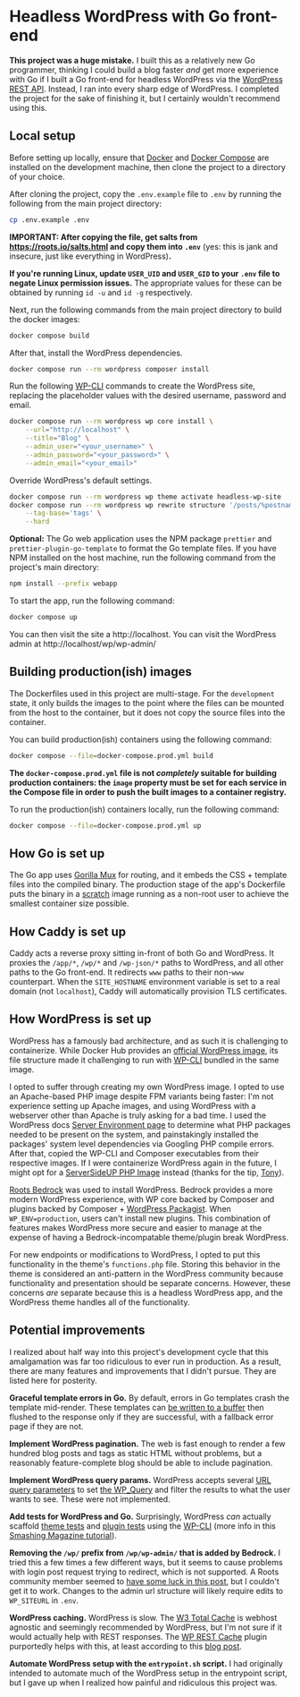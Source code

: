 # Headless WordPress with Go front-end

**This project was a huge mistake.** I built this as a relatively new Go programmer, thinking I could build a blog faster _and_ get more experience with Go if I built a Go front-end for headless WordPress via the [WordPress REST API](https://developer.wordpress.org/rest-api/). Instead, I ran into every sharp edge of WordPress. I completed the project for the sake of finishing it, but I certainly wouldn't recommend using this.

## Local setup

Before setting up locally, ensure that [Docker](https://www.docker.com/) and [Docker Compose](https://docs.docker.com/compose/install/) are installed on the development machine, then clone the project to a directory of your choice.

After cloning the project, copy the `.env.example` file to `.env` by running the following from the main project directory:

```sh
cp .env.example .env
```

**IMPORTANT: After copying the file, get salts from https://roots.io/salts.html and copy them into `.env`** (yes: this is jank and insecure, just like everything in WordPress)**.**

**If you're running Linux, update `USER_UID` and `USER_GID` to your `.env` file to negate Linux permission issues.** The appropriate values for these can be obtained by running `id -u` and `id -g` respectively.

Next, run the following commands from the main project directory to build the docker images:

```sh
docker compose build
```

After that, install the WordPress dependencies.

```sh
docker compose run --rm wordpress composer install
```

Run the following [WP-CLI](https://wp-cli.org/) commands to create the WordPress site, replacing the placeholder values with the desired username, password and email.

```sh
docker compose run --rm wordpress wp core install \
    --url="http://localhost" \
    --title="Blog" \
    --admin_user="<your_username>" \
    --admin_password="<your_password>" \
    --admin_email="<your_email>"
```

Override WordPress's default settings.

```sh
docker compose run --rm wordpress wp theme activate headless-wp-site
docker compose run --rm wordpress wp rewrite structure '/posts/%postname%/' \
    --tag-base='tags' \
    --hard
```

**Optional:** The Go web application uses the NPM package `prettier` and `prettier-plugin-go-template` to format the Go template files. If you have NPM installed on the host machine, run the following command from the project's main directory:

```sh
npm install --prefix webapp
```

To start the app, run the following command:

```sh
docker compose up
```

You can then visit the site a http://localhost. You can visit the WordPress admin at http://localhost/wp/wp-admin/

## Building production(ish) images

The Dockerfiles used in this project are multi-stage. For the `development` state, it only builds the images to the point where the files can be mounted from the host to the container, but it does not copy the source files into the container.

You can build production(ish) containers using the following command:

```sh
docker compose --file=docker-compose.prod.yml build
```

**The `docker-compose.prod.yml` file is not _completely_ suitable for building production containers: the `image` property must be set for each service in the Compose file in order to push the built images to a container registry.**

To run the production(ish) containers locally, run the following command:

```sh
docker compose --file=docker-compose.prod.yml up
```

## How Go is set up

The Go app uses [Gorilla Mux](https://github.com/gorilla/mux) for routing, and it embeds the CSS + template files into the compiled binary. The production stage of the app's Dockerfile puts the binary in a [scratch](https://hub.docker.com/_/scratch) image running as a non-root user to achieve the smallest container size possible.

## How Caddy is set up

Caddy acts a reverse proxy sitting in-front of both Go and WordPress. It proxies the `/app/*`, `/wp/*` and `/wp-json/*` paths to WordPress, and all other paths to the Go front-end. It redirects `www` paths to their non-`www` counterpart. When the `SITE_HOSTNAME` environment variable is set to a real domain (not `localhost`), Caddy will automatically provision TLS certificates.

## How WordPress is set up

WordPress has a famously bad architecture, and as such it is challenging to containerize. While Docker Hub provides an [official WordPress image](https://hub.docker.com/_/wordpress), its file structure made it challenging to run with [WP-CLI](https://wp-cli.org/) bundled in the same image.

I opted to suffer through creating my own WordPress image. I opted to use an Apache-based PHP image despite FPM variants being faster: I'm not experience setting up Apache images, and using WordPress with a webserver other than Apache is truly asking for a bad time. I used the WordPress docs [Server Environment page](https://make.wordpress.org/hosting/handbook/server-environment/) to determine what PHP packages needed to be present on the system, and painstakingly installed the packages' system level dependencies via Googling PHP compile errors. After that, copied the WP-CLI and Composer executables from their respective images. If I were containerize WordPress again in the future, I might opt for a [ServerSideUP PHP Image](https://serversideup.net/open-source/docker-php/) instead (thanks for the tip, [Tony](https://twitter.com/tonysmdev/status/1744003306576306208)).

[Roots Bedrock](https://roots.io/bedrock/) was used to install WordPress. Bedrock provides a more modern WordPress experience, with WP core backed by Composer and plugins backed by Composer + [WordPress Packagist](https://wpackagist.org/). When `WP_ENV=production`, users can't install new plugins. This combination of features makes WordPress more secure and easier to manage at the expense of having a Bedrock-incompatable theme/plugin break WordPress.

For new endpoints or modifications to WordPress, I opted to put this functionality in the theme's `functions.php` file. Storing this behavior in the theme is considered an anti-pattern in the WordPress community because functionality and presentation should be separate concerns. However, these concerns _are_ separate because this is a headless WordPress app, and the WordPress theme handles all of the functionality.

## Potential improvements

I realized about half way into this project's development cycle that this amalgamation was far too ridiculous to ever run in production. As a result, there are many features and improvements that I didn't pursue. They are listed here for posterity.

**Graceful template errors in Go.** By default, errors in Go templates crash the template mid-render. These templates can [be written to a buffer](https://medium.com/@leeprovoost/dealing-with-go-template-errors-at-runtime-1b429e8b854a) then flushed to the response only if they are successful, with a fallback error page if they are not.

**Implement WordPress pagination.** The web is fast enough to render a few hundred blog posts and tags as static HTML without problems, but a reasonably feature-complete blog should be able to include pagination.

**Implement WordPress query params.** WordPress accepts several [URL query parameters](https://codex.wordpress.org/WordPress_Query_Vars) to set [the WP_Query](https://developer.wordpress.org/reference/classes/wp_query/) and filter the results to what the user wants to see. These were not implemented.

**Add tests for WordPress and Go.** Surprisingly, WordPress _can_ actually scaffold [theme tests](https://developer.wordpress.org/cli/commands/scaffold/theme-tests/) and [plugin tests](https://developer.wordpress.org/cli/commands/scaffold/plugin-tests/) using the [WP-CLI](https://wp-cli.org/) (more info in this [Smashing Magazine tutorial](https://www.smashingmagazine.com/2017/12/automated-testing-wordpress-plugins-phpunit/)).

**Removing the `/wp/` prefix from `/wp/wp-admin/` that is added by Bedrock.** I tried this a few times a few different ways, but it seems to cause problems with login post request trying to redirect, which is not supported. A Roots community member seemed to [have some luck in this post](https://discourse.roots.io/t/recommended-subdomain-multisite-nginx-vhost-configuration-with-new-web-layout/1429/12?u=etc), but I couldn't get it to work. Changes to the admin url structure will likely require edits to `WP_SITEURL` in `.env`.

**WordPress caching.** WordPress is slow. The [W3 Total Cache](https://wordpress.org/plugins/w3-total-cache/) is webhost agnostic and seemingly recommended by WordPress, but I'm not sure if it would actually help with REST responses. The [WP REST Cache](https://wordpress.org/plugins/wp-rest-cache/) plugin purportedly helps with this, at least according to this [blog post](https://medium.com/@lodewijkm/our-headless-wordpress-journey-part-i-speeding-up-the-rest-api-aef76a898418).

**Automate WordPress setup with the `entrypoint.sh` script.** I had originally intended to automate much of the WordPress setup in the entrypoint script, but I gave up when I realized how painful and ridiculous this project was.
